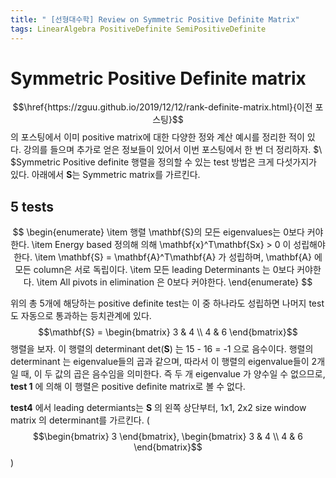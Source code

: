 ```yaml
---
title: " [선형대수학] Review on Symmetric Positive Definite Matrix"
tags: LinearAlgebra PositiveDefinite SemiPositiveDefinite
---
```



# Symmetric Positive Definite matrix
$$\href{https://zguu.github.io/2019/12/12/rank-definite-matrix.html}{이전 포스팅}$$의 포스팅에서  이미 positive matrix에 대한 다양한 정와 계산 예시를 정리한 적이 있다. 강의를 들으며 추가로 얻은 정보들이 있어서 이번 포스팅에서 한 번 더 정리하자.
$\ $Symmetric Positive definite 행렬을 정의할 수 있는 test 방법은 크게 다섯가지가 있다. 아래에서 $\mathbf{S}$는 Symmetric matrix를 가르킨다.

## 5 tests
$$
\begin{enumerate}
  \item 행렬 \mathbf{S}의 모든 eigenvalues는 0보다 커야한다.
  \item Energy based 정의해 의해 \mathbf{x}^T\mathbf{Sx} > 0 이 성립해야 한다.
  \item \mathbf{S} = \mathbf{A}^T\mathbf{A} 가 성립하며, \mathbf{A} 에 모든 column은 서로 독립이다.
  \item 모든 leading Determinants 는 0보다 커야한다.
  \item All pivots in elimination 은 0보다 커야한다.
\end{enumerate}
$$

위의 총 5개에 해당하는 positive definite test는 이 중 하나라도 성립하면 나머지 test도 자동으로 통과하는 등치관계에 있다. <br>
$$\mathbf{S} = \begin{bmatrix} 3 & 4 \\ 4 & 6 \end{bmatrix}$$ 행렬을 보자. 이 행렬의 determinant det($\mathbf{S}$) 는  15 - 16 = -1 으로 음수이다. 행렬의 determinant 는 eigenvalue들의 곱과 같으며, 따라서 이 행렬의 eigenvalue들이 2개일 때, 이 두 값의 곱은 음수임을 의미한다. 즉 두 개 eigenvalue 가 양수일 수 없으므로, **test 1** 에 의해 이 행렬은 positive definite matrix로 볼 수 없다.<br>

**test4** 에서 leading determiants는 $\mathbf{S}$ 의 왼쪽 상단부터, 1x1, 2x2 size window matrix 의 determinant를 가르킨다. ($$\begin{bmatrix} 3 \end{bmatrix}, \begin{bmatrix} 3 & 4 \\ 4 & 6 \end{bmatrix}$$)
